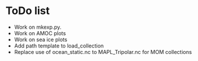 # ToDo list

* Work on mkexp.py.
* Work on AMOC plots
* Work on sea ice plots
* Add path template to load_collection
* Replace use of ocean_static.nc to MAPL_Tripolar.nc for MOM collections









